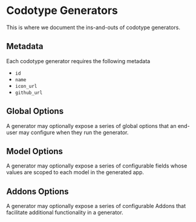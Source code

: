 # Codotype Generators

This is where we document the ins-and-outs of codotype generators.


## Metadata
Each codotype generator requires the following metadata
- `id`
- `name`
- `icon_url`
- `github_url`

## Global Options
A generator may optionally expose a series of global options that an end-user may configure when they run the generator.

## Model Options
A generator may optionally expose a series of configurable fields whose values are scoped to each model in the generated app.

## Addons Options
A generator may optionally expose a series of configurable Addons that facilitate additional functionality in a generator.


